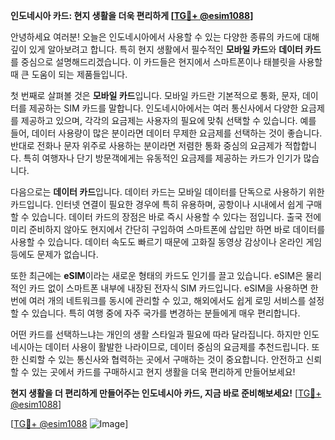 **인도네시아 카드: 현지 생활을 더욱 편리하게 [[TG💪+ @esim1088](https://t.me/s/esim1088)]**

안녕하세요 여러분! 오늘은 인도네시아에서 사용할 수 있는 다양한 종류의 카드에 대해 깊이 있게 알아보려고 합니다. 특히 현지 생활에서 필수적인 **모바일 카드**와 **데이터 카드**를 중심으로 설명해드리겠습니다. 이 카드들은 현지에서 스마트폰이나 태블릿을 사용할 때 큰 도움이 되는 제품들입니다.

첫 번째로 살펴볼 것은 **모바일 카드**입니다. 모바일 카드란 기본적으로 통화, 문자, 데이터를 제공하는 SIM 카드를 말합니다. 인도네시아에서는 여러 통신사에서 다양한 요금제를 제공하고 있으며, 각각의 요금제는 사용자의 필요에 맞춰 선택할 수 있습니다. 예를 들어, 데이터 사용량이 많은 분이라면 데이터 무제한 요금제를 선택하는 것이 좋습니다. 반대로 전화나 문자 위주로 사용하는 분이라면 저렴한 통화 중심의 요금제가 적합합니다. 특히 여행자나 단기 방문객에게는 유동적인 요금제를 제공하는 카드가 인기가 많습니다.

다음으로는 **데이터 카드**입니다. 데이터 카드는 모바일 데이터를 단독으로 사용하기 위한 카드입니다. 인터넷 연결이 필요한 경우에 특히 유용하며, 공항이나 시내에서 쉽게 구매할 수 있습니다. 데이터 카드의 장점은 바로 즉시 사용할 수 있다는 점입니다. 출국 전에 미리 준비하지 않아도 현지에서 간단히 구입하여 스마트폰에 삽입만 하면 바로 데이터를 사용할 수 있습니다. 데이터 속도도 빠르기 때문에 고화질 동영상 감상이나 온라인 게임 등에도 문제가 없습니다.

또한 최근에는 **eSIM**이라는 새로운 형태의 카드도 인기를 끌고 있습니다. eSIM은 물리적인 카드 없이 스마트폰 내부에 내장된 전자식 SIM 카드입니다. eSIM을 사용하면 한 번에 여러 개의 네트워크를 동시에 관리할 수 있고, 해외에서도 쉽게 로밍 서비스를 설정할 수 있습니다. 특히 여행 중에 자주 국가를 변경하는 분들에게 매우 편리합니다.

어떤 카드를 선택하느냐는 개인의 생활 스타일과 필요에 따라 달라집니다. 하지만 인도네시아는 데이터 사용이 활발한 나라이므로, 데이터 중심의 요금제를 추천드립니다. 또한 신뢰할 수 있는 통신사와 협력하는 곳에서 구매하는 것이 중요합니다. 안전하고 신뢰할 수 있는 곳에서 카드를 구매하시고 현지 생활을 더욱 편리하게 만들어보세요!

**현지 생활을 더 편리하게 만들어주는 인도네시아 카드, 지금 바로 준비해보세요!** [[TG💪+ @esim1088](https://t.me/s/esim1088)]

[[TG💪+ @esim1088](https://t.me/s/esim1088) ![Image](https://i.postimg.cc/Y0z9fWf4/image.png)]